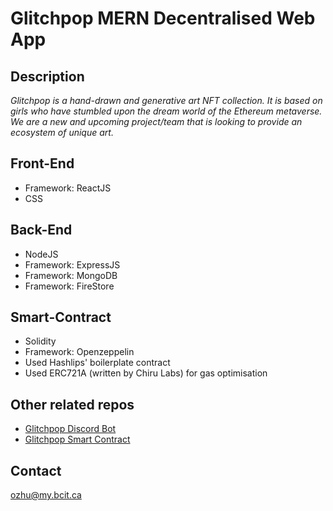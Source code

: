 # Glitchpop MERN Decentralised Web App

## Description
_Glitchpop is a hand-drawn and generative art NFT collection. It is based on girls who have stumbled upon the dream world of the Ethereum metaverse. We are a new and upcoming project/team that is looking to provide an ecosystem of unique art._

## **Front-End**

- Framework: ReactJS
- CSS

## **Back-End**

- NodeJS
- Framework: ExpressJS
- Framework: MongoDB
- Framework: FireStore

## **Smart-Contract**

- Solidity
- Framework: Openzeppelin
- Used Hashlips' boilerplate contract
- Used ERC721A (written by Chiru Labs) for gas optimisation

## Other related repos
- [Glitchpop Discord Bot](https://github.com/o-scarzhu/glitchpop-discord-js)
- [Glitchpop Smart Contract](https://github.com/o-scarzhu/glitchpop-smart-contract)


## Contact
ozhu@my.bcit.ca